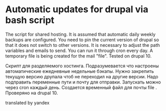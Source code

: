 # Automatic updates for drupal via bash script

The script for shared hosting. It is assumed that automatic daily weekly backups are configured. You need to pin the current version of drupal so that it does not switch to other versions. It is necessary to adjust the path variables and emails to send. You can run it through cron every day. A temporary file is being created for the mail "file". Tested on drupal 10.

Скрипт для разделяемого хостинга. Подразумевается что настроены автоматические ежедневные недельные бэкапы. Нужно закрепить текущую версию друпала чтоб не переходил на другие версии. Надо подправить переменные пути и почту для отправки. Запускать можно через cron каждый день. Создается временный файл для почты file . Проверяно на drupal 10.

translated by yandex
